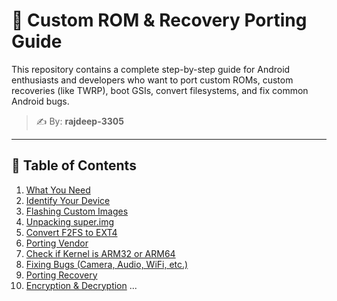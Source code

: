 # 📱 Custom ROM & Recovery Porting Guide

This repository contains a complete step-by-step guide for Android enthusiasts and developers who want to port custom ROMs, custom recoveries (like TWRP), boot GSIs, convert filesystems, and fix common Android bugs.

> ✍️ By: **rajdeep-3305**

---

## 📑 Table of Contents

1. [What You Need](guide/01-what-you-need.md)
2. [Identify Your Device](guide/02-identify-your-device.md)
3. [Flashing Custom Images](guide/03-flashing-custom-images.md)
4. [Unpacking super.img](guide/04-unpack-super.md)
5. [Convert F2FS to EXT4](guide/05-f2fs-to-ext4.md)
6. [Porting Vendor](guide/06-porting-vendor.md)
7. [Check if Kernel is ARM32 or ARM64](guide/07-check-kernel.md)
8. [Fixing Bugs (Camera, Audio, WiFi, etc.)](guide/08-fix-common-bugs.md)
9. [Porting Recovery](guide/09-port-recovery.md)
10. [Encryption & Decryption](guide/10-encryption.md)
...
